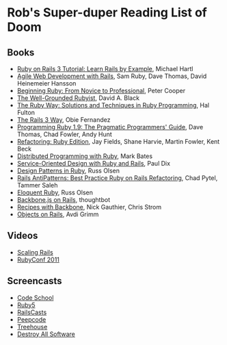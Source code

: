 # Rob's Super-duper Reading List of Doom

## Books
* [Ruby on Rails 3 Tutorial: Learn Rails by
Example](http://www.amazon.co.uk/dp/0321743121), Michael Hartl
* [Agile Web Development with Rails](http://www.amazon.co.uk/dp/1934356549),
Sam Ruby, Dave Thomas, David Heinemeier Hansson
* [Beginning Ruby: From Novice to
Professional](http://www.amazon.co.uk/dp/1430223634), Peter Cooper
* [The Well-Grounded Rubyist](http://www.amazon.co.uk/dp/1933988657), David A.
Black
* [The Ruby Way: Solutions and Techniques in Ruby
Programming](http://www.amazon.co.uk/dp/0672328844), Hal Fulton
* [The Rails 3 Way](http://www.amazon.co.uk/dp/0321601661), Obie Fernandez
* [Programming Ruby 1.9: The Pragmatic Programmers'
Guide](http://www.amazon.co.uk/dp/1934356085), Dave Thomas, Chad Fowler, Andy
Hunt
* [Refactoring: Ruby Edition](http://www.amazon.co.uk/dp/0321603508), Jay
Fields, Shane Harvie, Martin Fowler, Kent Beck
* [Distributed Programming with Ruby](http://www.amazon.co.uk/dp/0321638360),
Mark Bates
* [Service-Oriented Design with Ruby and
Rails](http://www.amazon.co.uk/dp/0321659368), Paul Dix
* [Design Patterns in Ruby](http://www.amazon.co.uk/dp/0321490452), Russ Olsen
* [Rails AntiPatterns: Best Practice Ruby on Rails
Refactoring](http://www.amazon.co.uk/dp/0321604814), Chad Pytel, Tammer Saleh
* [Eloquent Ruby](http://www.amazon.co.uk/dp/0321584104), Russ Olsen
* [Backbone.js on
  Rails](https://workshops.thoughtbot.com/backbone-js-on-rails), thoughtbot
* [Recipes with Backbone](http://recipeswithbackbone.com/), Nick Gauthier,
  Chris Strom
* [Objects on Rails](http://objectsonrails.com/), Avdi Grimm

## Videos
* [Scaling Rails](http://railslab.newrelic.com/scaling-rails)
* [RubyConf 2011](http://www.confreaks.com/events/rubyconf2011)

## Screencasts
* [Code School](http://www.codeschool.com/)
* [Ruby5](http://ruby5.envylabs.com/)
* [RailsCasts](http://railscasts.com/)
* [Peepcode](http://peepcode.com/)
* [Treehouse](http://teamtreehouse.com/)
* [Destroy All Software](https://www.destroyallsoftware.com/screencasts/)
